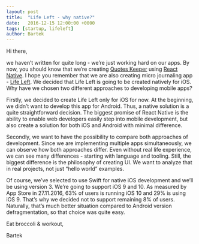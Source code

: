 ```yaml
---
layout: post
title:  "Life Left - why native?"
date:   2016-12-15 12:00:00 +0000
tags: [startup, lifeleft]
author: Bartek
---
```


Hi there, 

we haven’t written for quite long - we’re just working hard on our apps. By now, you should know that we’re creating [Quotes Keeper](http://quoteskeeper.com) using [React Native](http://www.onemonthproject.com/2016/12/07/quoteskeeper-react-native.html). I hope you remember that we are also creating micro journaling app - [Life Left](http://www.onemonthproject.com/2016/12/02/lifeleft.html).  We decided that Life Left is going to be created natively for iOS. Why have we chosen two different approaches to developing mobile apps?

Firstly, we decided to create Life Left only for iOS for now. At the beginning, we didn’t want to develop this app for Android. Thus, a native solution is a quite straightforward decision. The biggest promise of React Native is the ability to enable web developers easily step into mobile development, but also create a solution for both iOS and Android with minimal difference. 

Secondly, we want to have the possibility to compare both approaches of development. Since we are implementing multiple apps simultaneously, we can observe how both approaches differ. Even without real life experience, we can see many differences - starting with language and tooling. Still, the biggest difference is the philosophy of creating UI. We want to analyze that in real projects, not just “hello world” examples.

Of course, we’ve selected to use Swift for native iOS development and we’ll be using version 3. We’re going to support iOS 9 and 10. As measured by App Store in 27.11.2016, 63% of users is running iOS 10 and 29% is using iOS 9. That’s why we decided not to support remaining 8% of users. Naturally, that’s much better situation compared to Android version defragmentation, so that choice was quite easy. 

Eat broccoli & workout,

Bartek
